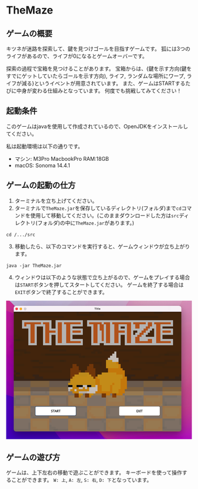 # TheMaze

## ゲームの概要
キツネが迷路を探索して、鍵を見つけゴールを目指すゲームです。
狐には3つのライフがあるので、ライフが0になるとゲームオーバーです。

探索の過程で宝箱を見つけることがあります。
宝箱からは、{鍵を示す方向(鍵をすでにゲットしていたらゴールを示す方向), ライフ, ランダムな場所にワープ, ライフが減る}というイベントが用意されています。
また、ゲームはSTARTするたびに中身が変わる仕組みとなっています。
何度でも挑戦してみてください！

## 起動条件
このゲームはjavaを使用して作成されているので、OpenJDKをインストールしてください。

私は起動環境は以下の通りです。
* マシン: M3Pro MacbookPro RAM:18GB
* macOS: Sonoma 14.4.1


## ゲームの起動の仕方
1. ターミナルを立ち上げてください。
2. ターミナルで`TheMaze.jar`を保存しているディレクトリ(フォルダ)まで`cd`コマンドを使用して移動してください。(このままダウンロードした方は`src`ディレクトリ(フォルダ)の中に`TheMaze.jar`があります。)
```
cd /.../src
```

3. 移動したら、以下のコマンドを実行すると、ゲームウィンドウが立ち上がります。
```
java -jar TheMaze.jar
```

4. ウィンドウは以下のような状態で立ち上がるので、ゲームをプレイする場合は`START`ボタンを押してスタートしてください。
ゲームを終了する場合は`EXIT`ボタンで終了することができます。

![ゲームウィンドウ](./src_readme/start_window.png)


## ゲームの遊び方
ゲームは、上下左右の移動で遊ぶことができます。
キーボードを使って操作することができます。
`W: 上`, `A: 左`, `S: 右`, `D: 下`となっています。